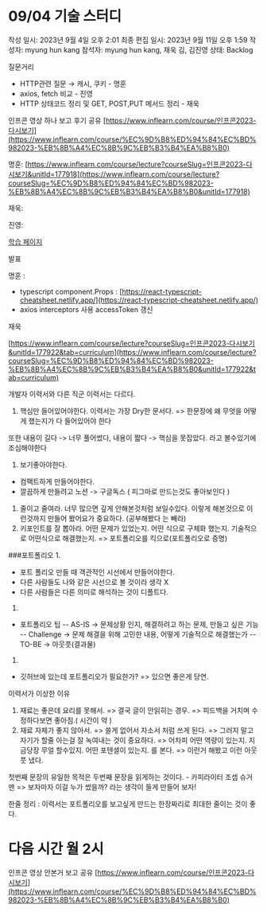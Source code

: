 # 09/04 기술 스터디

작성 일시: 2023년 9월 4일 오후 2:01
최종 편집 일시: 2023년 9월 11일 오후 1:59
작성자: myung hun kang
참석자: myung hun kang, 재욱 김, 김진영
상태: Backlog

질문거리

- HTTP관련 질문 → 캐시, 쿠키  - 명훈
- axios, fetch 비교  - 진영
- HTTP 상태코드 정리 및 GET, POST,PUT 메서드 정리  - 재욱

인프콘 영상 하나 보고 후기 공유 [https://www.inflearn.com/course/인프콘2023-다시보기](https://www.inflearn.com/course/%EC%9D%B8%ED%94%84%EC%BD%982023-%EB%8B%A4%EC%8B%9C%EB%B3%B4%EA%B8%B0)

명훈: [https://www.inflearn.com/course/lecture?courseSlug=인프콘2023-다시보기&unitId=177918](https://www.inflearn.com/course/lecture?courseSlug=%EC%9D%B8%ED%94%84%EC%BD%982023-%EB%8B%A4%EC%8B%9C%EB%B3%B4%EA%B8%B0&unitId=177918)

재욱: 

진영: 

[학습 페이지](https://www.inflearn.com/course/lecture?courseSlug=인프콘2023-다시보기&unitId=177906&tab=curriculum)

발표 

명훈 :

- typescript component.Props : [https://react-typescript-cheatsheet.netlify.app/](https://react-typescript-cheatsheet.netlify.app/)
- axios interceptors 사용 accessToken 갱신

재욱

[https://www.inflearn.com/course/lecture?courseSlug=인프콘2023-다시보기&unitId=177922&tab=curriculum](https://www.inflearn.com/course/lecture?courseSlug=%EC%9D%B8%ED%94%84%EC%BD%982023-%EB%8B%A4%EC%8B%9C%EB%B3%B4%EA%B8%B0&unitId=177922&tab=curriculum)

개발자 이력서와 다른 직군 이력서는 다르다.

1. 핵심만 들어있어야한다.
이력서는 가장 Dry한 문서다.
=> 한문장에 왜 무엇을 어떻게 했는지가 다 들어있어야 한다

또한 내용이 길다 -> 너무 풀어썼다,
내용이 짧다 -> 핵심을 못잡았다.
라고 볼수있기에 조심해야한다

1. 보기좋아야한다.
- 컴팩트하게 만들어야한다.
- 깔끔하게 만들려고 노션 -> 구글독스 ( 피그마로 만드는것도 좋아보인다 )
1. 줄이고 줄여라.
너무 많으면 깊게 안해본것처럼 보일수있다.
이렇게 해본것으로 이런것까지 만들어 봤어요가 중요하다.
(공부해봤다 는 빼라)
2. 키포인트를 잘 뽑아라.
어떤 문제가 있었는지.
어떤 식으로 구체화 했는지.
기술적으로 어떤식으로 해결했는지.
=> 포트폴리오를 킥으로(포트폴리오로 증명)

###포트폴리오
1.

- 포트 폴리오 만들 때 객관적인 시선에서 만들어야한다.
- 다른 사람들도 나와 같은 시선으로 볼 것이라 생각 X
- 다른 사람들은 다른 의미로 해석하는 것이 디폴트다.
1. 
- 포트폴리오 팁
-- AS-IS -> 문제상황 인지, 해결하려고 하는 문제, 만들고 싶은 기능
-- Challenge -> 문제 해결을 위해 고민한 내용, 어떻게 기술적으로 해결했는가
-- TO-BE -> 아웃풋(결과물)
1. 
- 깃허브에 있는데 포트폴리오가 필요한가?
=> 있으면 좋은게 당연.

이력서가 이상한 이유

1. 재료는 좋은데 요리를 못해서.
=> 결국 글이 안읽히는 경우.
=> 피드백을 거치며 수정하다보면 좋아짐.( 시간이 약 )
2. 재료 자체가 좋지 않아서.
=> 쓸게 없어서 자소서 처럼 쓰게 된다.
=> 그러지 말고 자기가 할줄 아는걸 잘 녹여내는 것이 중요하다.
=> 어차피 어떤 역량이 있는지. 지금당장 무얼 할수있지. 어떤 포텐셜이 있는지. 를 본다.
=> 이런거 해봤고 이런 아웃풋 냈다.

첫번째 문장의 유일한 목적은 두번째 문장을 읽게하는 것이다. - 카피라이터 조셉 슈거맨
=> 보자마자 이걸 누가 썼을까? 라는 생각이 들게 만들어 보자!

한줄 정리 : 이력서는 포트폴리오를 보고싶게 만드는 한장짜리로 최대한 줄이는 것이 좋다.

# 다음 시간 월 2시

인프콘 영상 안본거 보고  공유 [https://www.inflearn.com/course/인프콘2023-다시보기](https://www.inflearn.com/course/%EC%9D%B8%ED%94%84%EC%BD%982023-%EB%8B%A4%EC%8B%9C%EB%B3%B4%EA%B8%B0)